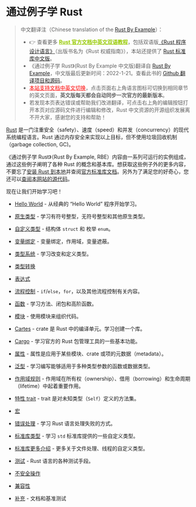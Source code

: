 # 通过例子学 Rust

> 中文翻译注（Chinese translation of the [Rust By Example][website]）：
>
> - 👉 查看更多 <a href="https://rustwiki.org/" style="color:#97ca00;font-weight:bold;">Rust 官方文档中英文双语教程</a>，包括双语版[《Rust 程序设计语言》][book-cn]（出版书名为《Rust 权威指南》），本站还提供了 [Rust 标准库中文版][std]。
> - 《通过例子学 Rust》(Rust By Example 中文版)翻译自 [Rust By Example][website]，中文版最后更新时间：2022-1-21。查看此书的 [Github 翻译项目和源码][home]。
> - <a href="https://rustwiki.org/en/rust-by-example" style="color:red;">本站支持文档中英文切换</a>，点击页面右上角语言图标可切换到相同章节的英文页面，**英文版每天都会自动同步一次官方的最新版本**。
> - 若发现本页表达错误或帮助我们改进翻译，可点击右上角的编辑按钮打开本页对应源码文件进行编辑和修改，Rust 中文资源的开源组织发展离不开大家，感谢您的支持和帮助！

[Rust][rust] 是一门注重安全（safety）、速度（speed）和并发（concurrency）的现代系统编程语言。Rust 通过内存安全来实现以上目标，但不使用垃圾回收机制（garbage collection, GC)。

《通过例子学 Rust》（Rust By Example, RBE）内容由一系列可运行的实例组成，通过这些例子阐明了各种 Rust 的概念和基本库。想获取这些例子外的更多内容，不要忘了[安装 Rust 到本地][install]并查阅[官方标准库文档][std]。另外为了满足您的好奇心，您还可以[查阅本网站的源代码][home]。

现在让我们开始学习吧！

- [Hello World](hello.html) - 从经典的 “Hello World” 程序开始学习。

- [原生类型](primitives.html) - 学习有符号整型，无符号整型和其他原生类型。

- [自定义类型](custom_types.html) - 结构体 `struct` 和 枚举 `enum`。

- [变量绑定](variable_bindings.html) - 变量绑定，作用域，变量遮蔽。

- [类型系统](types.html) - 学习改变和定义类型。

- [类型转换](conversion.html)

- [表达式](expression.html)

- [流程控制](flow_control.html) - `if`/`else`，`for`，以及其他流程控制有关内容。

- [函数](fn.html) - 学习方法、闭包和高阶函数。

- [模块](mod.html) - 使用模块来组织代码。

- [Cartes](crates.html) - crate 是 Rust 中的编译单元。学习创建一个库。

- [Cargo](cargo.html) - 学习官方的 Rust 包管理工具的一些基本功能。

- [属性](attribute.html) - 属性是应用于某些模块、crate 或项的元数据（metadata）。

- [泛型](generics.html) - 学习编写能够适用于多种类型参数的函数或数据类型。

- [作用域规则](scope.html) - 作用域在所有权（ownership）、借用（borrowing）和生命周期（lifetime）中起着重要作用。

- [特性 trait](trait.html) - trait 是对未知类型（`Self`）定义的方法集。

- [宏](macros.html)

- [错误处理](error.html) - 学习 Rust 语言处理失败的方式。

- [标准库类型](std.html) - 学习 `std` 标准库提供的一些自定义类型。

- [标准库更多介绍](std_misc.html) - 更多关于文件处理、线程的自定义类型。

- [测试](testing.html) - Rust 语言的各种测试手段。

- [不安全操作](unsafe.html)

- [兼容性](compatibility.html)

- [补充](meta.html) - 文档和基准测试

[website]: https://doc.rust-lang.org/rust-by-example/
[book-cn]: https://rustwiki.org/zh-CN/book/
[rust]: https://www.rust-lang.org/
[install]: https://www.rust-lang.org/tools/install
[std]: https://rustwiki.org/zh-CN/std/
[home]: https://github.com/rust-lang-cn/rust-by-example-cn
